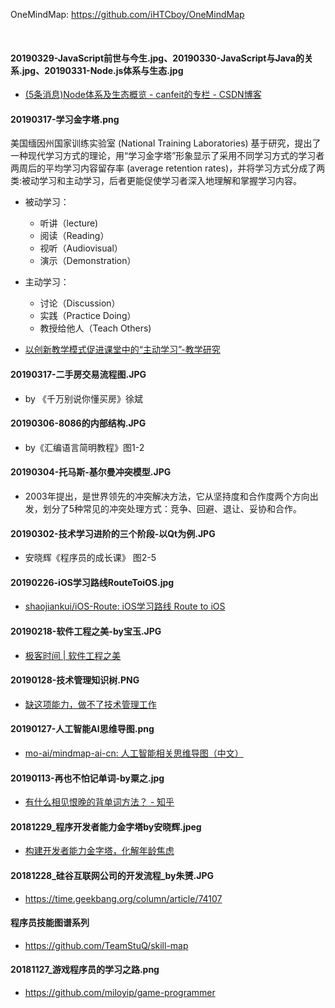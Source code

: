
OneMindMap: https://github.com/iHTCboy/OneMindMap

<br>



#### 20190329-JavaScript前世与今生.jpg、20190330-JavaScript与Java的关系.jpg、20190331-Node.js体系与生态.jpg
- [(5条消息)Node体系及生态概览 - canfeit的专栏 - CSDN博客](https://blog.csdn.net/canfeit/article/details/82999393)


#### 20190317-学习金字塔.png
美国缅因州国家训练实验室 (National Training Laboratories) 基于研究，提出了一种现代学习方式的理论，用“学习金字塔”形象显示了采用不同学习方式的学习者两周后的平均学习内容留存率 (average retention rates)，并将学习方式分成了两类:被动学习和主动学习，后者更能促使学习者深入地理解和掌握学习内容。

- 被动学习：
    * 听讲（lecture)
    * 阅读（Reading）
    * 视听（Audiovisual）
    * 演示（Demonstration）
- 主动学习：
    * 讨论（Discussion）
    * 实践（Practice Doing）
    * 教授给他人（Teach Others)

- [以创新教学模式促进课堂中的“主动学习”-教学研究](http://jxyj.ysu.edu.cn//oa/darticle.aspx?type=view&id=20150302)

#### 20190317-二手房交易流程图.JPG
- by 《千万别说你懂买房》徐斌

#### 20190306-8086的内部结构.JPG
- by《汇编语言简明教程》图1-2

#### 20190304-托马斯-基尔曼冲突模型.JPG
- 2003年提出，是世界领先的冲突解决方法，它从坚持度和合作度两个方向出发，划分了5种常见的冲突处理方式：竞争、回避、退让、妥协和合作。

#### 20190302-技术学习进阶的三个阶段-以Qt为例.JPG
- 安晓辉《程序员的成长课》 图2-5

#### 20190226-iOS学习路线RouteToiOS.jpg
- [shaojiankui/iOS-Route: iOS学习路线 Route to iOS](https://github.com/shaojiankui/iOS-Route)

#### 20190218-软件工程之美-by宝玉.JPG
- [极客时间 | 软件工程之美](https://time.geekbang.org/column/intro/158)

#### 20190128-技术管理知识树.PNG
- [缺这项能力，做不了技术管理工作](https://mp.weixin.qq.com/s/z48y3wf0TGT4459ZrugL8A)

#### 20190127-人工智能AI思维导图.png
- [mo-ai/mindmap-ai-cn: 人工智能相关思维导图（中文）](https://github.com/mo-ai/mindmap-ai-cn)

#### 20190113-再也不怕记单词-by粟之.jpg
- [有什么相见恨晚的背单词方法？ - 知乎](https://www.zhihu.com/question/48040579/answer/489918135)

#### 20181229_程序开发者能力金字塔by安晓辉.jpeg
- [构建开发者能力金字塔，化解年龄焦虑](https://mp.weixin.qq.com/s/lLr1g7OfozHf0tkf-seYPQ)

#### 20181228_硅谷互联网公司的开发流程_by朱赟.JPG
- https://time.geekbang.org/column/article/74107

#### 程序员技能图谱系列
- https://github.com/TeamStuQ/skill-map

#### 20181127_游戏程序员的学习之路.png
- https://github.com/miloyip/game-programmer


